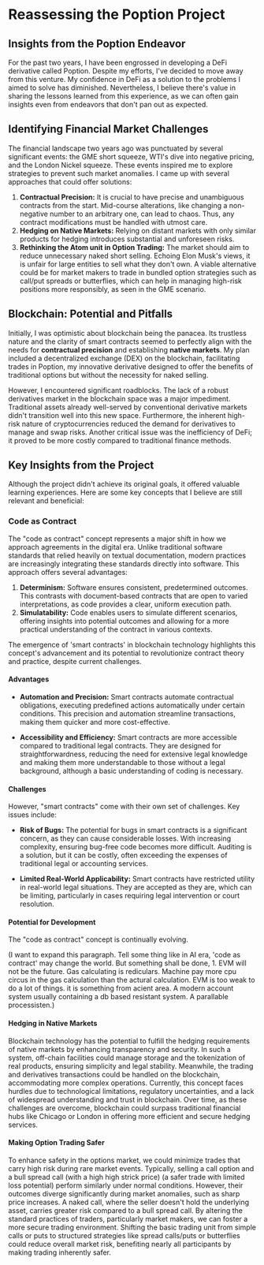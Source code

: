 # Reassessing the Poption Project

## Insights from the Poption Endeavor

For the past two years, I have been engrossed in developing a DeFi derivative called Poption. Despite my efforts, I've decided to move away from this venture. My confidence in DeFi as a solution to the problems I aimed to solve has diminished. Nevertheless, I believe there's value in sharing the lessons learned from this experience, as we can often gain insights even from endeavors that don't pan out as expected.

## Identifying Financial Market Challenges

The financial landscape two years ago was punctuated by several significant events: the GME short squeeze, WTI's dive into negative pricing, and the London Nickel squeeze. These events inspired me to explore strategies to prevent such market anomalies. I came up with several approaches that could offer solutions:

1. **Contractual Precision:** It is crucial to have precise and unambiguous contracts from the start. Mid-course alterations, like changing a non-negative number to an arbitrary one, can lead to chaos. Thus, any contract modifications must be handled with utmost care.
2. **Hedging on Native Markets:** Relying on distant markets with only similar products for hedging introduces substantial and unforeseen risks.
3. **Rethinking the Atom unit in Option Trading:** The market should aim to reduce unnecessary naked short selling. Echoing Elon Musk's views, it is unfair for large entities to sell what they don't own. A viable alternative could be for market makers to trade in bundled option strategies such as call/put spreads or butterflies, which can help in managing high-risk positions more responsibly, as seen in the GME scenario.

## Blockchain: Potential and Pitfalls

Initially, I was optimistic about blockchain being the panacea. Its trustless nature and the clarity of smart contracts seemed to perfectly align with the needs for **contractual precision** and establishing **native markets**. My plan included a decentralized exchange (DEX) on the blockchain, facilitating trades in Poption, my innovative derivative designed to offer the benefits of traditional options but without the necessity for naked selling.

However, I encountered significant roadblocks. The lack of a robust derivatives market in the blockchain space was a major impediment. Traditional assets already well-served by conventional derivative markets didn't transition well into this new space. Furthermore, the inherent high-risk nature of cryptocurrencies reduced the demand for derivatives to manage and swap risks. Another critical issue was the inefficiency of DeFi; it proved to be more costly compared to traditional finance methods. 


## Key Insights from the Project

Although the project didn't achieve its original goals, it offered valuable learning experiences. Here are some key concepts that I believe are still relevant and beneficial:

### Code as Contract
The "code as contract" concept represents a major shift in how we approach agreements in the digital era. Unlike traditional software standards that relied heavily on textual documentation, modern practices are increasingly integrating these standards directly into software. This approach offers several advantages:

1. **Determinism:** Software ensures consistent, predetermined outcomes. This contrasts with document-based contracts that are open to varied interpretations, as code provides a clear, uniform execution path.
2. **Simulatability:** Code enables users to simulate different scenarios, offering insights into potential outcomes and allowing for a more practical understanding of the contract in various contexts.

The emergence of 'smart contracts' in blockchain technology highlights this concept's advancement and its potential to revolutionize contract theory and practice, despite current challenges.

#### Advantages

* **Automation and Precision:**
  Smart contracts automate contractual obligations, executing predefined actions automatically under certain conditions. This precision and automation streamline transactions, making them quicker and more cost-effective.
  
* **Accessibility and Efficiency:**
  Smart contracts are more accessible compared to traditional legal contracts. They are designed for straightforwardness, reducing the need for extensive legal knowledge and making them more understandable to those without a legal background, although a basic understanding of coding is necessary.

#### Challenges
  However, "smart contracts" come with their own set of challenges. Key issues include:

* **Risk of Bugs:** The potential for bugs in smart contracts is a significant concern, as they can cause considerable losses. With increasing complexity, ensuring bug-free code becomes more difficult. Auditing is a solution, but it can be costly, often exceeding the expenses of traditional legal or accounting services.
  
* **Limited Real-World Applicability:** Smart contracts have restricted utility in real-world legal situations. They are accepted as they are, which can be limiting, particularly in cases requiring legal intervention or court resolution.

#### Potential for Development
The "code as contract" concept is continually evolving. 

(I want to expand this paragraph. Tell some thing like in AI era, 'code as contract' may change the world. But something shall be done, 1. EVM will not be the future. Gas calculating is rediculars. Machine pay more cpu circus in the gas calculation than the actural calculation. EVM is too weak to do a lot of things. it is something from acient area. A modern account system usually containing a db based resistant system. A parallable processisten.)


#### Hedging in Native Markets

Blockchain technology has the potential to fulfill the hedging requirements of native markets by enhancing transparency and security. In such a system, off-chain facilities could manage storage and the tokenization of real products, ensuring simplicity and legal stability. Meanwhile, the trading and derivatives transactions could be handled on the blockchain, accommodating more complex operations. Currently, this concept faces hurdles due to technological limitations, regulatory uncertainties, and a lack of widespread understanding and trust in blockchain. Over time, as these challenges are overcome, blockchain could surpass traditional financial hubs like Chicago or London in offering more efficient and secure hedging services.

#### Making Option Trading Safer

To enhance safety in the options market, we could minimize trades that carry high risk during rare market events. Typically, selling a call option and a bull spread call (with a high high strick price) (a safer trade with limited loss potential) perform similarly under normal conditions. However, their outcomes diverge significantly during market anomalies, such as sharp price increases. A naked call, where the seller doesn't hold the underlying asset, carries greater risk compared to a bull spread call. By altering the standard practices of traders, particularly market makers, we can foster a more secure trading environment. Shifting the basic trading unit from simple calls or puts to structured strategies like spread calls/puts or butterflies could reduce overall market risk, benefiting nearly all participants by making trading inherently safer.

